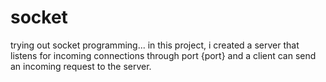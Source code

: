 # socket

trying out socket programming...
in this project, i created a server that listens for incoming connections through port {port} and a client can send an incoming request to the server.
